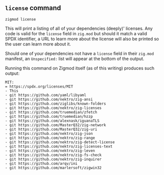 ## `license` command
```
zigmod license
```

This will print a listing of all of your dependencies (deeply)' licenses. Any code is valid for the `license` field in `zig.mod` but should it match a valid SPDX identifier, a URL to learn more about the license will also be printed so the user can learn more about it.

Should one of your dependencies not have a `license` field in their `zig.mod` manifest, an `Unspecified:` list will appear at the bottom of the output.

Running this command on Zigmod itself (as of this writing) produces such output:
```
MIT:
= https://spdx.org/licenses/MIT
- This
- git https://github.com/yaml/libyaml
- git https://github.com/nektro/zig-ansi
- git https://github.com/ziglibs/known-folders
- git https://github.com/nektro/zig-licenses
- git https://github.com/truemedian/zfetch
- git https://github.com/truemedian/hzzp
- git https://github.com/alexnask/iguanaTLS
- git https://github.com/MasterQ32/zig-network
- git https://github.com/MasterQ32/zig-uri
- git https://github.com/nektro/zig-json
- git https://github.com/nektro/zig-range
- git https://github.com/nektro/zig-detect-license
- git https://github.com/nektro/zig-licenses-text
- git https://github.com/nektro/zig-leven
- git https://github.com/nektro/zig-fs-check
- git https://github.com/nektro/zig-inquirer
- git https://github.com/arqv/ini
- git https://github.com/marlersoft/zigwin32
```
